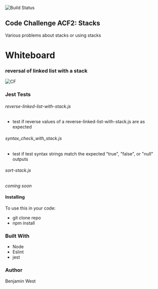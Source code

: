 ![Build Status](https://travis-ci.com/bgwest/coding-challenges.svg?branch=stacks)

## Code Challenge ACF2: Stacks

Various problems about stacks or using stacks

# Whiteboard

### reversal of linked list with a stack

![CF](./src/lib/assests/reverse-linked-list-with-stack.jpg) 

### Jest Tests

###### reverse-linked-list-with-stack.js

- test if reverse values of a reverse-linked-list-with-stack.js are as expected

###### syntax_check_with_stack.js

- test if test syntax strings match the expected "true", "false", or "null" outputs

###### sort-stack.js

*coming soon*

#### Installing

To use this in your code:

- git clone repo 
- npm install 

### Built With

* Node
* Eslint
* jest

### Author

Benjamin West
